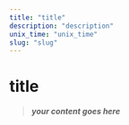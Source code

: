 ```yaml
---
title: "title"
description: "description"
unix_time: "unix_time"
slug: "slug"
---
```


# title

> ***your content goes here***